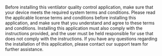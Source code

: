 Before installing this ventilator quality control application, 
make sure that your device meets the required system terms and conditions. 
Please read the applicable license terms and conditions before installing this application, 
and make sure that you understand and agree to these terms and conditions. 
Installing this application must also comply with the instructions provided, 
and the user must be held responsible for use that does not comply with the instructions. 
If you have any questions regarding the installation of this application, 
please contact our support team for further assistance.